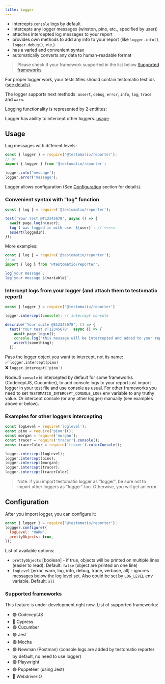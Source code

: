 ```yaml
---
title: Logger
---
```



- intercepts `console` logs by default
- intercepts any logger messages (winston, pino, etc., specified by user))
- attaches intercepted log messages to your report
- provides own methods to add any info to your report (like `logger.info()`, `logger.debug()`, etc.)
- has a varied and convenient syntax
- automatically converts any data to human-readable format

> Please check if your framework supported in the list below [Supported frameworks](#supported-frameworks)

For proper logger work, your tests titles should contain testomatio test ids ([see details](https://docs.testomat.io/usage/continuous-integration/#assigning-ids)).

The logger supports next methods: `assert`, `debug`, `error`, `info`, `log`, `trace` and `warn`.

Logging functionality is represented by 2 entitites:

Logger has ability to intercept other loggers. [usage](#usage)

## Usage

Log messages with different levels:

```javascript
const { logger } = require('@testomatio/reporter');
// or
import { logger } from '@testomatio/reporter';

logger.info('message');
logger.error('message');
```

Logger allows configuration (See [Configuration](#configuration) section for details).

### Convenient syntax with "log" function

```javascript
const { log } = require('@testomatio/reporter');

test('Your test @T12345678', async () => {
  await page.login(user);
  log`I was logged in with user ${user}`; // <<<<<
  assert(loggedIn);
});
```

More examples:

```javascript
const { log } = require('@testomatio/reporter');
// or
import { log } from '@testomatio/reporter';

log`your message`;
log`your message ${variable}`;
```

### Intercept logs from your logger (and attach them to testomatio report)

```javascript
const { logger } = require('@testomatio/reporter')

logger.intercept(console); // intercept console

describe('Your suite @S12345678', () => {
  test('Your test @T12345678', async () => {
    await page.login();
    console.log('this message will be intercepted and added to your report'); // <<
    assert(something);
  });
```

Pass the logger object you want to intercept, not its name:\
✅ `logger.intercept(pino)`\
❌ `logger.intercept('pino')`

NodeJS `console` is intercepted by default for some frameworks (CodeceptJS, Cucumber), to add console logs to your report just import logger in your test file and use console as usual. For other frameworks you need to set `TESTOMATIO_INTERCEPT_CONSOLE_LOGS` env variable to any truthy value. Or intercept console (or any other logger) manually (see examples above or below).

### Examples for other loggers intercepting

```javascript
const logLevel = require('loglevel');
const pino = require('pino')();
const morgan = require('morgan');
const tracer = require('tracer').console();
const tracerColor = require('tracer').colorConsole();

logger.intercept(logLevel);
logger.intercept(pino);
logger.intercept(morgan);
logger.intercept(tracer);
logger.intercept(tracerColor);
```

> Note: if you import testomatio logger as "logger", be sure not to import other loggers as "logger" too. Otherwise, you will get an error.

## Configuration

After you import logger, you can configure it:

```javascript
const { logger } = require('@testomatio/reporter');
loggger.configure({
  logLevel: 'WARN',
  prettyObjects: true,
});
```

List of available options:

- `prettyObjects` [boolean] - if true, objects will be printed on multiple lines (easier to read). Default: `false` (object are printed on one line)
- `logLevel` [error, warn, log, info, debug, trace, verbose, all] - ignores messages below the log level set. Also could be set by `LOG_LEVEL` env variable. Default: `all`

### Supported frameworks

This feature is under development right now. List of supported frameworks:

- 🟢 CodeceptJS
- 🔴 Cypress
- 🟢 Cucumber
- 🟢 Jest
- 🟢 Mocha
- 🟢 Newman (Postman) (console logs are added by testomatio reporter by default, no need to use logger)
- 🟢 Playwright
- 🟢 Puppeteer (using Jest)
- 🔴 WebdriverIO

